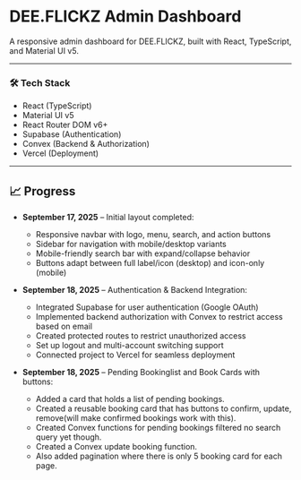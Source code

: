 # DEE.FLICKZ Admin Dashboard

A responsive admin dashboard for DEE.FLICKZ, built with React, TypeScript, and Material UI v5.

---

### 🛠 Tech Stack

- React (TypeScript)  
- Material UI v5  
- React Router DOM v6+  
- Supabase (Authentication)  
- Convex (Backend & Authorization)  
- Vercel (Deployment)


---

## 📈 Progress

- **September 17, 2025** – Initial layout completed:
  - Responsive navbar with logo, menu, search, and action buttons
  - Sidebar for navigation with mobile/desktop variants
  - Mobile-friendly search bar with expand/collapse behavior
  - Buttons adapt between full label/icon (desktop) and icon-only (mobile)

- **September 18, 2025** – Authentication & Backend Integration:  
  - Integrated Supabase for user authentication (Google OAuth)  
  - Implemented backend authorization with Convex to restrict access based on email
  - Created protected routes to restrict unauthorized access  
  - Set up logout and multi-account switching support  
  - Connected project to Vercel for seamless deployment

- **September 18, 2025** – Pending Bookinglist and Book Cards with buttons:  
  - Added a card that holds a list of pending bookings.  
  - Created a reusable booking card that has buttons to confirm, update, remove(will make confirmed bookings work with this).
  - Created Convex functions for pending bookings filtered no search query yet though.
  - Created a Convex update booking function. 
  - Also added pagination where there is only 5 booking card for each page.